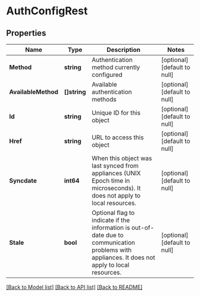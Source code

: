 # AuthConfigRest

## Properties
Name | Type | Description | Notes
------------ | ------------- | ------------- | -------------
**Method** | **string** | Authentication method currently configured | [optional] [default to null]
**AvailableMethod** | **[]string** | Available authentication methods | [optional] [default to null]
**Id** | **string** | Unique ID for this object | [optional] [default to null]
**Href** | **string** | URL to access this object | [optional] [default to null]
**Syncdate** | **int64** | When this object was last synced from appliances (UNIX Epoch time in microseconds). It does not apply to local resources. | [optional] [default to null]
**Stale** | **bool** | Optional flag to indicate if the information is out-of-date due to communication problems with appliances. It does not apply to local resources. | [optional] [default to null]

[[Back to Model list]](../README.md#documentation-for-models) [[Back to API list]](../README.md#documentation-for-api-endpoints) [[Back to README]](../README.md)

